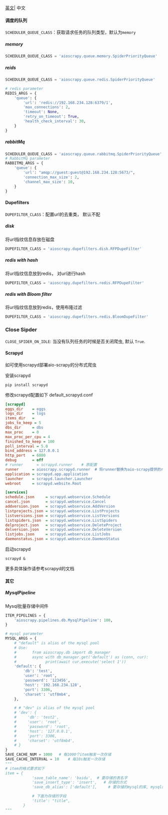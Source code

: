 
[英文](./Documentation.md)| 中文
#### 调度的队列
`SCHEDULER_QUEUE_CLASS`：获取请求任务的队列类型，默认为`memory`
##### memory
```python
SCHEDULER_QUEUE_CLASS = 'aioscrapy.queue.memory.SpiderPriorityQueue'
```
##### reids
```python
SCHEDULER_QUEUE_CLASS = 'aioscrapy.queue.redis.SpiderPriorityQueue'

# redis parameter
REDIS_ARGS = {
    'queue': {
        'url': 'redis://192.168.234.128:6379/1',
        'max_connections': 2,
        'timeout': None,
        'retry_on_timeout': True,
        'health_check_interval': 30,
    }
}
```
##### rabbitMq
```python
SCHEDULER_QUEUE_CLASS = 'aioscrapy.queue.rabbitmq.SpiderPriorityQueue'
# RabbitMq parameter
RABBITMQ_ARGS = {
    'queue': {
        'url': "amqp://guest:guest@192.168.234.128:5673/",
        'connection_max_size': 2,
        'channel_max_size': 10,
    }
}
```

#### Dupefilters
`DUPEFILTER_CLASS`：配置url的去重类， 默认不配

##### disk
将url指纹信息存放在磁盘
```python
DUPEFILTER_CLASS = 'aioscrapy.dupefilters.disk.RFPDupeFilter'
```
##### redis with hash
将url指纹信息放到redis， 对url进行hash
```python
DUPEFILTER_CLASS = 'aioscrapy.dupefilters.redis.RFPDupeFilter'
```
##### redis with Bloom filter
将url指纹信息放到redis，使用布隆过滤
```python
DUPEFILTER_CLASS = 'aioscrapy.dupefilters.redis.BloomDupeFilter'
```

### Close Sipder
`CLOSE_SPIDER_ON_IDLE`: 当没有队列任务的时候是否关闭爬虫, 默认 `True`.


#### Scrapyd
如可使用scrapyd部署aio-scrapy的分布式爬虫

安装scrapyd
```shell
pip install scrapyd
```
修改scrapyd配置如下
default_scrapyd.conf
```ini
[scrapyd]
eggs_dir    = eggs
logs_dir    = logs
items_dir   =
jobs_to_keep = 5
dbs_dir     = dbs
max_proc    = 0
max_proc_per_cpu = 4
finished_to_keep = 100
poll_interval = 5.0
bind_address = 127.0.0.1
http_port   = 6800
debug       = off
# runner      = scrapyd.runner    # 原配置
runner      = aioscrapy.scrapyd.runner  # 将runner替换为aio-scrapy提供的runner
application = scrapyd.app.application
launcher    = scrapyd.launcher.Launcher
webroot     = scrapyd.website.Root

[services]
schedule.json     = scrapyd.webservice.Schedule
cancel.json       = scrapyd.webservice.Cancel
addversion.json   = scrapyd.webservice.AddVersion
listprojects.json = scrapyd.webservice.ListProjects
listversions.json = scrapyd.webservice.ListVersions
listspiders.json  = scrapyd.webservice.ListSpiders
delproject.json   = scrapyd.webservice.DeleteProject
delversion.json   = scrapyd.webservice.DeleteVersion
listjobs.json     = scrapyd.webservice.ListJobs
daemonstatus.json = scrapyd.webservice.DaemonStatus

```
启动scrapyd
```shell
scrapyd &
```
更多具体操作请参考scrapyd的文档

#### 其它

##### MysqlPipeline
Mysql批量存储中间件
```python
ITEM_PIPELINES = {
    'aioscrapy.pipelines.db.MysqlPipeline': 100,
}

# mysql parameter
MYSQL_ARGS = {
    # "default" is alias of the mysql pool
    # Use:
    #       from aioscrapy.db import db_manager
    #       async with db_manager.get('default') as (conn, cur):
    #             print(await cur.execute('select 1'))
    'default': {
        'db': 'test',
        'user': 'root',
        'password': '123456',
        'host': '192.168.234.128',
        'port': 3306,
        'charset': 'utf8mb4',
    },

    # # "dev" is alias of the mysql pool
    # 'dev': {
    #     'db': 'test2',
    #     'user': 'root',
    #     'password': 'root',
    #     'host': '127.0.0.1',
    #     'port': 3306,
    #     'charset': 'utf8mb4',
    # }
}
SAVE_CACHE_NUM = 1000   # 每1000个item触发一次存储
SAVE_CACHE_INTERVAL = 10    # 每10s触发一次存储
"""
# item的格式要求如下
item = {
            'save_table_name': 'baidu',  # 要存储的表名字
            'save_insert_type': 'insert',   # 存储的方式
            'save_db_alias': ['default'],     # 要存储的mysql的库, mysql的alias

            # 下面为存储的字段
            'title': "title",
        }
"""
```
